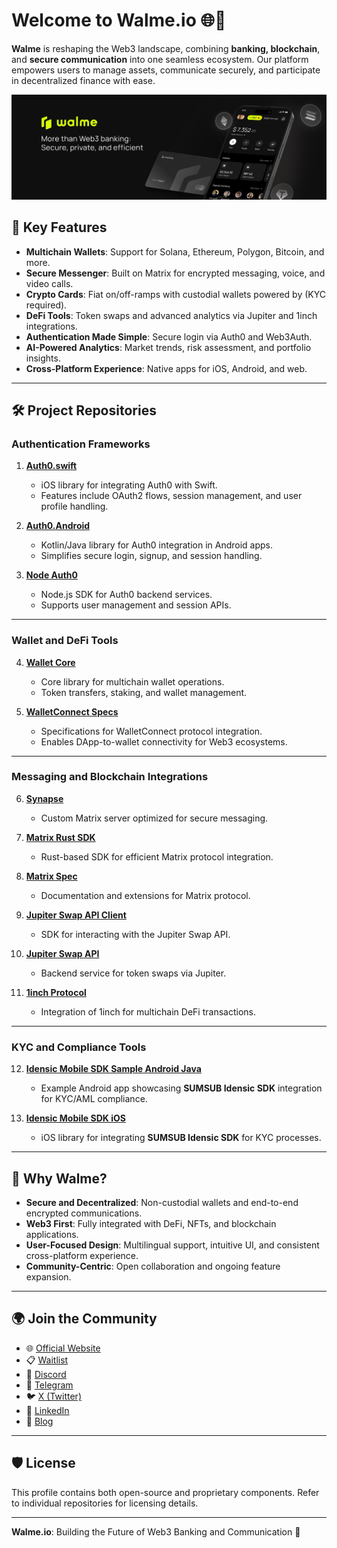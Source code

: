 # Welcome to Walme.io 🌐🚀

**Walme** is reshaping the Web3 landscape, combining **banking, blockchain**, and **secure communication** into one seamless ecosystem. Our platform empowers users to manage assets, communicate securely, and participate in decentralized finance with ease.

![Walme.io](https://github.com/walme-io/.github/raw/main/profile/Walme.jpg)

## 🌟 Key Features

- **Multichain Wallets**: Support for Solana, Ethereum, Polygon, Bitcoin, and more.
- **Secure Messenger**: Built on Matrix for encrypted messaging, voice, and video calls.
- **Crypto Cards**: Fiat on/off-ramps with custodial wallets powered by (KYC required).
- **DeFi Tools**: Token swaps and advanced analytics via Jupiter and 1inch integrations.
- **Authentication Made Simple**: Secure login via Auth0 and Web3Auth.
- **AI-Powered Analytics**: Market trends, risk assessment, and portfolio insights.
- **Cross-Platform Experience**: Native apps for iOS, Android, and web.

---

## 🛠️ Project Repositories

### Authentication Frameworks

1. **[Auth0.swift](https://github.com/walme-io/Auth0.swift)**
   - iOS library for integrating Auth0 with Swift.
   - Features include OAuth2 flows, session management, and user profile handling.

2. **[Auth0.Android](https://github.com/walme-io/Auth0.Android)**
   - Kotlin/Java library for Auth0 integration in Android apps.
   - Simplifies secure login, signup, and session handling.

3. **[Node Auth0](https://github.com/walme-io/node-auth0)**
   - Node.js SDK for Auth0 backend services.
   - Supports user management and session APIs.

---

### Wallet and DeFi Tools

4. **[Wallet Core](https://github.com/walme-io/wallet-core)**
   - Core library for multichain wallet operations.
   - Token transfers, staking, and wallet management.

5. **[WalletConnect Specs](https://github.com/walme-io/walletconnect-specs)**
   - Specifications for WalletConnect protocol integration.
   - Enables DApp-to-wallet connectivity for Web3 ecosystems.

---

### Messaging and Blockchain Integrations

6. **[Synapse](https://github.com/walme-io/synapse)**
   - Custom Matrix server optimized for secure messaging.

7. **[Matrix Rust SDK](https://github.com/walme-io/matrix-rust-sdk)**
   - Rust-based SDK for efficient Matrix protocol integration.

8. **[Matrix Spec](https://github.com/walme-io/matrix-spec)**
   - Documentation and extensions for Matrix protocol.

9. **[Jupiter Swap API Client](https://github.com/walme-io/jupiter-swap-api-client)**
   - SDK for interacting with the Jupiter Swap API.

10. **[Jupiter Swap API](https://github.com/walme-io/jupiter-swap-api)**
    - Backend service for token swaps via Jupiter.

11. **[1inch Protocol](https://github.com/walme-io/1inchProtocol)**
    - Integration of 1inch for multichain DeFi transactions.

---

### KYC and Compliance Tools

12. **[Idensic Mobile SDK Sample Android Java](https://github.com/walme-io/idensic-mobile-sdk-sample-android-java)**
    - Example Android app showcasing **SUMSUB Idensic SDK** integration for KYC/AML compliance.

13. **[Idensic Mobile SDK iOS](https://github.com/walme-io/IdensicMobileSDK-iOS)**
    - iOS library for integrating **SUMSUB Idensic SDK** for KYC processes.

---

## 🚀 Why Walme?

- **Secure and Decentralized**: Non-custodial wallets and end-to-end encrypted communications.
- **Web3 First**: Fully integrated with DeFi, NFTs, and blockchain applications.
- **User-Focused Design**: Multilingual support, intuitive UI, and consistent cross-platform experience.
- **Community-Centric**: Open collaboration and ongoing feature expansion.

---

## 🌍 Join the Community

- 🌐 [Official Website](https://walme.io/)
- 📋 [Waitlist](https://waitlist.walme.io/)
- 💬 [Discord](https://discord.gg/pcAKPbKcP2)
- 📱 [Telegram](https://t.me/walmeapp)
- 🐦 [X (Twitter)](https://x.com/walme_io)
- 🏢 [LinkedIn](https://www.linkedin.com/company/walme-io)
- 📝 [Blog](https://blog.walme.io/)

---

## 🛡️ License

This profile contains both open-source and proprietary components. Refer to individual repositories for licensing details.

---

**Walme.io**: Building the Future of Web3 Banking and Communication 🚀
